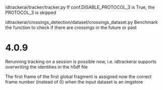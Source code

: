 
idtrackerai/tracker/tracker.py
If conf.DISABLE_PROTOCOL_3 is True, the PROTOCOL_3 is skipped

idtrackerai/crossings_detection/dataset/crossings_dataset.py
Benchmark the function to check if there are crossings in the future or past

4.0.9
===============

Rerunning tracking on a session is possible now, i.e. idtrackerai supports overwriting the identities in the h5df file

The first frame of the first global fragment is assigned now the correct frame number (instead of 0) when the input dataset is an imgstore
